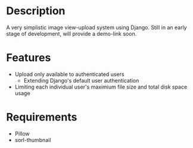 Description
=====

A very simplistic image view-upload system using Django.
Still in an early stage of development, will provide a demo-link soon.

Features
=====
- Upload only available to authenticated users
  - Extending Django's default user authentication
- Limiting each individual user's maximium file size and total disk space usage

Requirements
=====

- Pillow
- sorl-thumbnail


